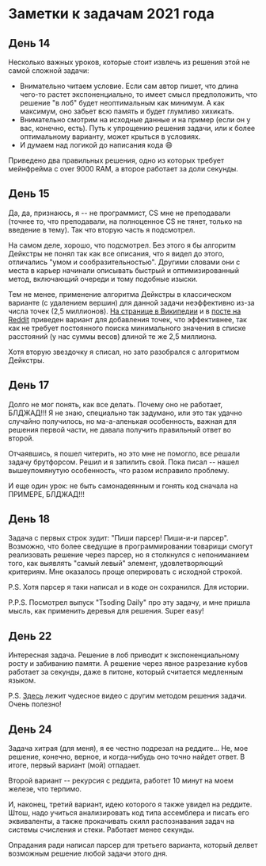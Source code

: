 # Заметки к задачам 2021 года

## День 14

Несколько важных уроков, которые стоит извлечь из решения этой не самой сложной задачи:

* Внимательно читаем условие.
  Если сам автор пишет, что длина чего-то растет экспоненциально, то имеет смысл предположить, что решение "в лоб" будет неоптимальным как минимум.
  А как максимум, оно забьет всю память и будет глумливо хихикать.
* Внимательно смотрим на исходные данные и на пример (если он у вас, конечно, есть).
  Путь к упрощению решения задачи, или к более оптимальному варианту, может крыться в условиях.
* И думаем над логикой до написания кода :smile:

Приведено два правильных решения, одно из которых требует мейнфрейма с over 9000 RAM, а второе работает за доли секунды.

## День 15

Да, да, признаюсь, я -- не программист, CS мне не преподавали
(точнее то, что преподавали, на полноценное CS не тянет, только на
введение в тему). Так что вторую часть я подсмотрел.

На самом деле, хорошо, что подсмотрел. Без этого я бы алгоритм Дейкстры
не понял так как все описания, что я видел до этого, отличались "умом и
сообразительностью". Другими словами они с места в карьер начинали
описывать быстрый и оптимизированный метод, включающий очереди и тому
подобные изыски.

Тем не менее, применение алгоритма Дейкстры в классическом варианте (с
удалением вершин) для данной задачи неэффективно из-за числа точек (2,5
миллионов). [На странице в Википедии](https://en.wikipedia.org/wiki/Dijkstra%27s_algorithm#Using_a_priority_queue) и в [посте на Reddit](https://www.reddit.com/r/adventofcode/comments/rgqzt5/comment/hon7qbz)
приведен вариант для добавления точек, что эффективнее, так как не
требует постоянного поиска минимального значения в списке расстояний (у
нас суммы весов) длиной те же 2,5 миллиона.

Хотя вторую звездочку я списал, но зато разобрался с алгоритмом
Дейкстры.

## День 17

Долго не мог понять, как все делать. Почему оно не работает,
БЛДЖАД!!! Я не знаю, специально так задумано, или это так удачно
случайно получилось, но ма-а-аленькая особенность, важная для решения
первой части, не давала получить правильный ответ во второй.

Отчаявшись, я пошел читерить, но это мне не помогло, все решали задачу
брутфорсом. Решил и я запилить свой. Пока писал -- нашел вышеупомянутую
особенность, что разом исправило проблему.

И еще один урок: не быть самонадеянным и гонять код сначала на ПРИМЕРЕ,
БЛДЖАД!!!

## День 18

Задача с первых строк зудит: "Пиши парсер! Пиши-и-и парсер".
Возможно, что более сведущие в программировании товарищи смогут
реализовать решение через парсер, но я столкнулся с непониманием того,
как выявлять "самый левый" элемент, удовлетворяющий критериям. Мне
оказалось проще оперировать с исходной строкой.

P.S. Хотя парсер я таки написал и в коде он сохранился. Для истории.

P.P.S. Посмотрел выпуск "Tsoding Daily" про эту задачу, и мне пришла мысль,
как применить деревья для решения. Super easy!

## День 22

Интересная задача. Решение в лоб приводит к экспоненциальному росту
и забиванию памяти. А решение через явное разрезание кубов работает за
секунды, даже в питоне, который считается медленным языком.

P.S. [Здесь](https://www.youtube.com/watch?v=YKpViLcTp64) лежит чудесное видео с другим методом решения задачи.
Очень полезно!

## День 24

Задача хитрая (для меня), я ее честно подрезал на реддите... Не, мое
решение, конечно, верное, и когда-нибудь оно точно найдет ответ. В итоге,
первый вариант (мой) отпадает.

Второй вариант -- рекурсия с реддита, работет 10 минут на моем железе,
что терпимо.

И, наконец, третий вариант, идею которого я также увидел на реддите.
Штош, надо учиться анализировать код типа ассемблера и писать его
эквиваленты, а также прокачивать скилл распознавания задач на системы
счисления и стеки. Работает менее секунды.

Опрадания ради написал парсер для третьего варианта, который делвет
возможным решение любой задачи этого дня.
